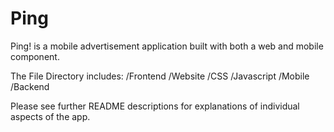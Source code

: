 Ping
====

Ping! is a mobile advertisement application built with both a web and mobile component.

The File Directory includes:
/Frontend
  /Website
    /CSS
    /Javascript
  /Mobile
/Backend

Please see further README descriptions for explanations of individual aspects of the app.
